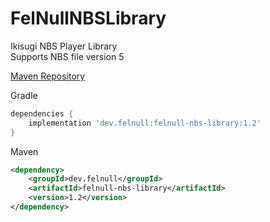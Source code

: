 # FelNullNBSLibrary
Ikisugi NBS Player Library  
Supports NBS file version 5

[Maven Repository](https://search.maven.org/search?q=a:felnull-nbs-library)

Gradle
```gradle
dependencies {
    implementation 'dev.felnull:felnull-nbs-library:1.2'
}
```

Maven
```xml
<dependency>
    <groupId>dev.felnull</groupId>
    <artifactId>felnull-nbs-library</artifactId>
    <version>1.2</version>
</dependency>
```
